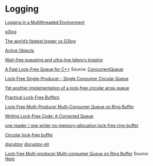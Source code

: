 # Logging

[Logging in a Multithreaded Environment](http://blog.instance-factory.com/?p=181)

[g3log](https://github.com/KjellKod/g3log)

[The world’s fastest logger vs G3log](https://kjellkod.wordpress.com/2015/06/30/the-worlds-fastest-logger-vs-g3log/)

[Active Objects](http://www.drdobbs.com/parallel/prefer-using-active-objects-instead-of-n/225700095)

[Wait-free queueing and ultra-low latency logging](http://mortoray.com/2014/05/29/wait-free-queueing-and-ultra-low-latency-logging/)

[A Fast Lock-Free Queue for C++](http://moodycamel.com/blog/2013/a-fast-lock-free-queue-for-c++) Source: 
[ConcurrentQueue](https://github.com/cameron314/concurrentqueue)

[Lock-Free Single-Producer - Single Consumer Circular Queue](http://www.codeproject.com/Articles/43510/Lock-Free-Single-Producer-Single-Consumer-Circular)

[Yet another implementation of a lock-free circular array queue](http://www.codeproject.com/Articles/153898/Yet-another-implementation-of-a-lock-free-circular)

[Practical Lock-Free Buffers](http://www.drdobbs.com/parallel/practical-lock-free-buffers/219500200)

[Lock-Free Multi-Producer Multi-Consumer Queue on Ring Buffer](http://www.linuxjournal.com/content/lock-free-multi-producer-multi-consumer-queue-ring-buffer)

[Writing Lock-Free Code: A Corrected Queue](http://www.drdobbs.com/parallel/writing-lock-free-code-a-corrected-queue/210604448)

[one reader / one writer no-memory-allocation lock-free ring-buffer](http://codereview.stackexchange.com/questions/38815/one-reader-one-writer-no-memory-allocation-lock-free-ring-buffer)

[Circular lock-free buffer](http://stackoverflow.com/questions/871234/circular-lock-free-buffer)

[disrubtor](https://code.google.com/p/disruptor/wiki/BlogsAndArticles)
[disruptor-git](http://lmax-exchange.github.io/disruptor/)

[Lock-free Multi-producer Multi-consumer Queue on Ring Buffer](http://natsys-lab.blogspot.de/2013/05/lock-free-multi-producer-multi-consumer.html) Source: [Here](https://github.com/krizhanovsky/NatSys-Lab/blob/master/lockfree_rb_q.cc)